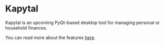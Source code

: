 # Kapytal

Kapytal is an upcoming PyQt-based desktop tool for managing personal or household finances.

You can read more about the features [here](/docs/features.md).